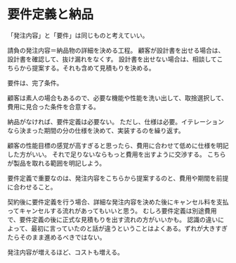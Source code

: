 # 要件定義と納品

「発注内容」と「要件」は同じものと考えていい。

請負の発注内容＝納品物の詳細を決める工程。
顧客が設計書を出せる場合は、設計書を確認して、抜け漏れをなくす。
設計書を出せない場合は、相談してこちらから提案する。それも含めて見積もりを決める。

要件は、完了条件。

顧客は素人の場合もあるので、必要な機能や性能を洗い出して、取捨選択して、費用に見合った条件を合意する。

納品がなければ、要件定義は必要ない。
ただし、仕様は必要。イテレーションなら決まった期間の分の仕様を決めて、実装するのを繰り返す。

顧客の性能目標の感覚が高すぎると思ったら、費用に合わせて低めに仕様を明記した方がいい。
それで足りないならもっと費用を出すように交渉する。
こちらが製品を取れる範囲を明記しよう。

要件定義で重要なのは、発注内容をこちらから提案するのと、費用や期間を前提に合わせること。

契約後に要件定義を行う場合、詳細な発注内容を決めた後にキャンセル料を支払ってキャンセルする流れがあってもいいと思う。
むしろ要件定義は別途費用で、要件定義の後に正式な見積もりを出す流れの方がいいかも。
認識の違いによって、最初に言っていたのと話が違うということはよくある。ずれが大きすぎたらそのまま進めるべきではない。

発注内容が増えるほど、コストも増える。
